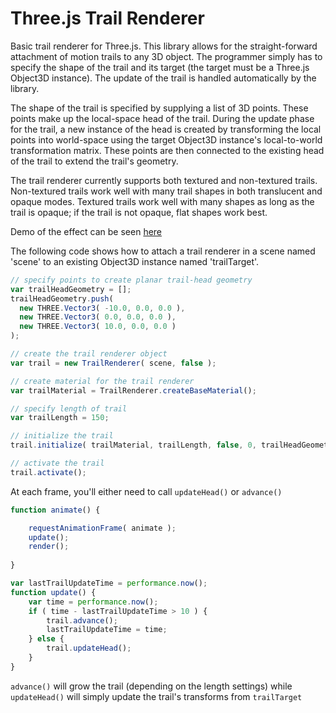 # Three.js Trail Renderer

Basic trail renderer for Three.js. This library allows for the straight-forward attachment of motion trails to any 3D object. The programmer simply has to specify the shape of the trail and its target (the target must be a Three.js Object3D instance). The update of the trail is handled automatically by the library. 

The shape of the trail is specified by supplying a list of 3D points. These points make up the local-space head of the trail. During the update phase for the trail, a new instance of the head is created by transforming the local points into world-space using the target Object3D instance's local-to-world transformation matrix. These points are then connected to the existing head of the trail to extend the trail's geometry. 

The trail renderer currently supports both textured and non-textured trails. Non-textured trails work well with many trail shapes in both translucent and opaque modes. Textured trails work well with many shapes as long as the trail is opaque; if the trail is not opaque, flat shapes work best. 

Demo of the effect can be seen [here](http://projects.markkellogg.org/threejs/demo_trail_renderer.php)

The following code shows how to attach a trail renderer in a scene named 'scene' to an existing Object3D instance named 'trailTarget'.

```javascript
// specify points to create planar trail-head geometry
var trailHeadGeometry = [];
trailHeadGeometry.push( 
  new THREE.Vector3( -10.0, 0.0, 0.0 ), 
  new THREE.Vector3( 0.0, 0.0, 0.0 ), 
  new THREE.Vector3( 10.0, 0.0, 0.0 ) 
);

// create the trail renderer object
var trail = new TrailRenderer( scene, false );

// create material for the trail renderer
var trailMaterial = TrailRenderer.createBaseMaterial();	

// specify length of trail
var trailLength = 150;

// initialize the trail
trail.initialize( trailMaterial, trailLength, false, 0, trailHeadGeometry, trailTarget );

// activate the trail
trail.activate();
```

At each frame, you'll either need to call `updateHead()` or `advance()`

```javascript
function animate() {

    requestAnimationFrame( animate );
    update();
    render();
 
}

var lastTrailUpdateTime = performance.now();
function update() {
    var time = performance.now();
    if ( time - lastTrailUpdateTime > 10 ) {
        trail.advance();
        lastTrailUpdateTime = time;
    } else {
        trail.updateHead();
    }
}
```

`advance()` will grow the trail (depending on the length settings) while `updateHead()` will simply update the trail's transforms from `trailTarget`
